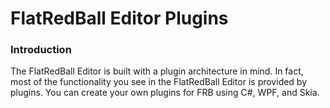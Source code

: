 # FlatRedBall Editor Plugins

### Introduction

The FlatRedBall Editor is built with a plugin architecture in mind. In fact, most of the functionality you see in the FlatRedBall Editor is provided by plugins. You can create your own plugins for FRB using C#, WPF, and Skia.

